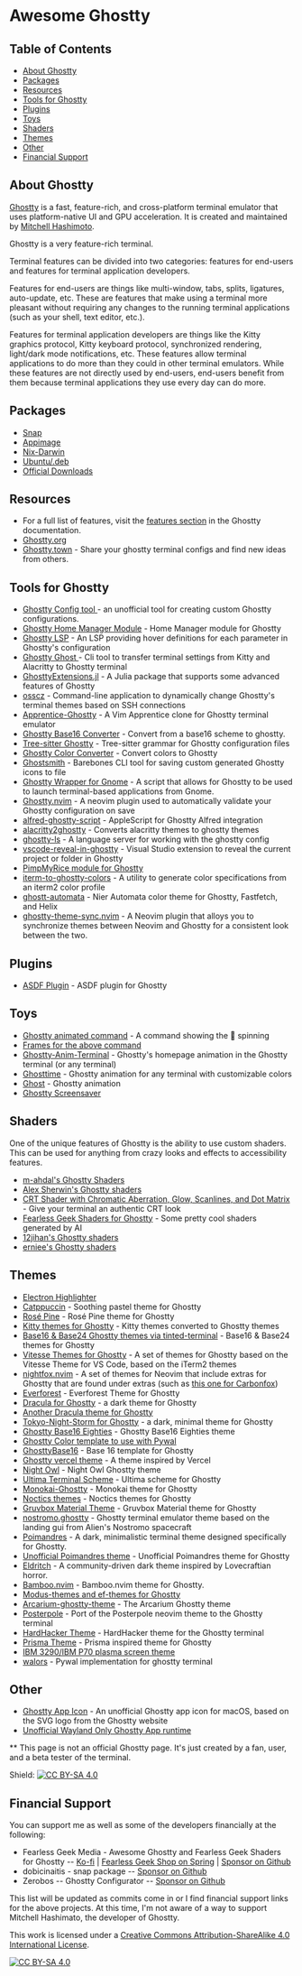 # Awesome Ghostty

## Table of Contents
* [About Ghostty](#about-ghostty)
* [Packages](#packages)
* [Resources](#resources)
* [Tools for Ghostty](#tools-for-ghostty)
* [Plugins](#plugins)
* [Toys](#toys)
* [Shaders](#shaders)
* [Themes](#themes)
* [Other](#other)
* [Financial Support](#financial-support)

## About Ghostty
[Ghostty](https://ghostty.org/) is a fast, feature-rich, and cross-platform terminal emulator that uses platform-native UI and GPU acceleration. It is created and maintained by [Mitchell Hashimoto](https://github.com/mitchellh).

Ghostty is a very feature-rich terminal.

Terminal features can be divided into two categories: features for end-users and features for terminal application developers.

Features for end-users are things like multi-window, tabs, splits, ligatures, auto-update, etc. These are features that make using a terminal more pleasant without requiring any changes to the running terminal applications (such as your shell, text editor, etc.).

Features for terminal application developers are things like the Kitty graphics protocol, Kitty keyboard protocol, synchronized rendering, light/dark mode notifications, etc. These features allow terminal applications to do more than they could in other terminal emulators. While these features are not directly used by end-users, end-users benefit from them because terminal applications they use every day can do more.

## Packages
* [Snap](https://snapcraft.io/ghostty)
* [Appimage](https://github.com/psadi/ghostty-appimage)
* [Nix-Darwin](https://github.com/kbwhodat/ghostty-nix-darwin)
* [Ubuntu/.deb](https://github.com/mkasberg/ghostty-ubuntu)
* [Official Downloads](https://ghostty.org/download)
  
## Resources

* For a full list of features, visit the [features section](https://ghostty.org/docs/features) in the Ghostty documentation.
* [Ghostty.org](https://ghostty.org)
* [Ghostty.town](https://ghostty.town) - Share your ghostty terminal configs and find new ideas from others.

## Tools for Ghostty
* [Ghostty Config tool ](https://ghostty.zerebos.com/) - an unofficial tool for creating custom Ghostty configurations.
* [Ghostty Home Manager Module](https://github.com/clo4/ghostty-hm-module) - Home Manager module for Ghostty
* [Ghostty LSP](https://github.com/matthewmturner/ghostty-lsp) - An LSP providing hover definitions for each parameter in Ghostty's configuration
* [Ghostty Ghost ](https://github.com/gambithunt/ghostty-ghost) - Cli tool to transfer terminal settings from Kitty and Alacritty to Ghostty terminal
* [GhosttyExtensions.jl](https://github.com/piechologist/GhosttyExtensions.jl) - A Julia package that supports some advanced features of Ghostty
* [osscz](https://github.com/kontza/osscz) - Command-line application to dynamically change Ghostty's terminal themes based on SSH connections
* [Apprentice-Ghostty](https://github.com/ethanfrogers/apprentice-ghostty) - A Vim Apprentice clone for Ghostty terminal emulator
* [Ghostty Base16 Converter](https://github.com/l0go/ghostty-base16-converter) - Convert from a base16 scheme to ghostty.
* [Tree-sitter Ghostty](https://github.com/bezhermoso/tree-sitter-ghostty) - Tree-sitter grammar for Ghostty configuration files
* [Ghostty Color Converter](https://github.com/almonk/ghostty-color-converter) - Convert colors to Ghostty
* [Ghostsmith](https://github.com/vandorsx/ghostsmith) - Barebones CLI tool for saving custom generated Ghostty icons to file
* [Ghostty Wrapper for Gnome](https://github.com/lucas-yotsui/Ghostty-Wrapper-for-Gnome) - A script that allows for Ghostty to be used to launch terminal-based applications from Gnome.
* [Ghostty.nvim](https://github.com/isak102/ghostty.nvim) - A neovim plugin used to automatically validate your Ghostty configuration on save
* [alfred-ghostty-script](https://github.com/zeitlings/alfred-ghostty-script) - AppleScript for Ghostty Alfred integration
* [alacritty2ghostty](https://github.com/AlphaTechnolog/alacritty2ghostty) - Converts alacritty themes to ghostty themes
* [ghostty-ls](https://github.com/MKindberg/ghostty-ls) - A language server for working with the ghostty config
* [vscode-reveal-in-ghostty](https://github.com/sapegin/vscode-reveal-in-ghostty) - Visual Studio extension to reveal the current project or folder in Ghostty
* [PimpMyRice module for Ghostty](https://github.com/pimpmyrice-modules/ghostty)
* [iterm-to-ghostty-colors](https://github.com/richscott/iterm-to-ghostty-colors) - A utility to generate color specifications from an iterm2 color profile
* [ghostt-automata](https://github.com/MauriceElliott/ghostt-automata) - Nier Automata color theme for Ghostty, Fastfetch, and Helix
* [ghostty-theme-sync.nvim](https://github.com/landerson02/ghostty-theme-sync.nvim) - A Neovim plugin that alloys  you to synchronize themes between Neovim and Ghostty for a consistent look between the two. 

## Plugins
* [ASDF Plugin](https://github.com/ilvez/asdf-ghostty) - ASDF plugin for Ghostty

## Toys
* [Ghostty animated command](https://github.com/lukeshere/ghostty-animation-command) - A command showing the 👻 spinning
* [Frames for the above command](https://github.com/Ayomided/go-ghostty/tree/main/home/animation_frames)
* [Ghostty-Anim-Terminal](https://github.com/Feror-BotMaker/Ghostty-Anim-Terminal) - Ghostty's homepage animation in the Ghostty terminal (or any terminal)
* [Ghosttime](https://github.com/SohelIslamImran/ghosttime) - Ghostty animation for any terminal with customizable colors
* [Ghost](https://github.com/theMackabu/ghost) - Ghostty animation
* [Ghostty Screensaver](https://github.com/initor/ghostty-screensaver)

## Shaders
One of the unique features of Ghostty is the ability to use custom shaders. This can be used for anything from crazy looks and effects to accessibility features.

* [m-ahdal's Ghostty Shaders](https://github.com/m-ahdal/ghostty-shaders)
* [Alex Sherwin's Ghostty shaders](https://github.com/alex-sherwin/my-ghostty-shaders)
* [CRT Shader with Chromatic Aberration, Glow, Scanlines, and Dot Matrix](https://github.com/luiscarlospando/crt-shader-with-chromatic-aberration-glow-scanlines-dot-matrix) - Give your terminal an authentic CRT look
* [Fearless Geek Shaders for Ghostty](https://github.com/fearlessgeekmedia/Fearless-Geek-Shaders-for-Ghostty) - Some pretty cool shaders generated by AI
* [12jihan's Ghostty shaders](https://github.com/12jihan/ghostty_shaders)
* [erniee's Ghostty shaders](https://github.com/erniee/gshaders)

## Themes
* [Electron Highlighter](https://github.com/electron-highlighter/ghostty)
* [Catppuccin](https://github.com/catppuccin/ghostty) - Soothing pastel theme for Ghostty
* [Rosé Pine](https://github.com/rose-pine/ghostty) - Rosé Pine theme for Ghostty
* [Kitty themes for Ghostty](https://github.com/hroi/ghostty-themes) - Kitty themes converted to Ghostty themes
* [Base16 & Base24 Ghostty themes via tinted-terminal](https://github.com/tinted-terminal/tinted-terminal) - Base16 &
Base24 themes for Ghostty
* [Vitesse Themes for Ghostty](https://github.com/hamlim/vitesse-ghostty-theme) - A set of themes for Ghostty based on the Vitesse Theme for VS Code, based on the iTerm2 themes
* [nightfox.nvim](https://github.com/EdenEast/nightfox.nvim/) - A set of themes for Neovim that include extras for Ghostty that are found under extras (such as [this one for Carbonfox](https://github.com/EdenEast/nightfox.nvim/blob/main/extra/carbonfox/carbonfox.ghostty))
* [Everforest](https://github.com/jrswab/ghostty-everforest) - Everforest Theme for Ghostty
* [Dracula for Ghostty](https://github.com/MohamedElashri/ghostty-dracula) - a dark theme for Ghostty
* [Another Dracula theme for Ghostty](https://github.com/dal-liu/ghostty-dracula)
* [Tokyo-Night-Storm for Ghostty](https://github.com/wyattgill9/dotfiles/blob/main/arch-conf/ghostty/themes/tokyo) - a dark, minimal theme for Ghostty
* [Ghostty Base16 Eighties](https://github.com/troyanov/ghostty-base16-eighties) - Ghostty Base16 Eighties theme
* [Ghostty Color template to use with Pywal](https://gist.github.com/strlrd-29/c7dfed495d194fabc077956d7919c470)
* [GhosttyBase16](https://github.com/RGBCube/GhosttyBase16) - Base 16 template for Ghostty
* [Ghostty vercel theme](https://github.com/chungweileong94/ghostty-vercel-theme) - A theme inspired by Vercel
* [Night Owl](https://github.com/ssong/night-owl-ghostty-theme) - Night Owl Ghostty theme
* [Ultima Terminal Scheme](https://github.com/egorlem/ultima.terminals-scheme/tree/main/ghostty) - Ultima scheme for Ghostty
* [Monokai-Ghostty](https://github.com/Kirlovon/monokai-ghostty) - Monokai theme for Ghostty
* [Noctics themes](https://github.com/EastSun5566/ghostty-noctis-themes) - Noctics themes for Ghostty
* [Gruvbox Material Theme](https://github.com/dot-1q/gruvbox-material-ghostty) - Gruvbox Material theme for Ghostty
* [nostromo.ghostty](https://github.com/Nostromo-UI/nostromo.ghostty) - Ghostty terminal emulator theme based on the landing gui from Alien's Nostromo spacecraft
* [Poimandres](https://github.com/lorrehuggan/ghostty_poimandres_theme) - A dark, minimalistic terminal theme designed specifically for Ghostty.
* [Unofficial Poimandres theme](https://github.com/LucidMach/poimandres-ghostty) - Unofficial Poimandres theme for Ghostty
* [Eldritch](https://github.com/eldritch-theme/ghostty) - A community-driven dark theme inspired by Lovecraftian horror.
* [Bamboo.nvim](https://github.com/ribru17/bamboo.nvim/tree/master/extras/ghostty) - Bamboo.nvim theme for Ghostty.
* [Modus-themes and ef-themes for Ghostty](https://github.com/anhsirk0/ghostty-themes)
* [Arcarium-ghostty-theme](https://github.com/daniellmiranda/arcarium-ghostty-theme) - The Arcarium Ghostty theme
* [Posterpole](https://github.com/posterpole/ghostty) - Port of the Posterpole neovim theme to the Ghostty terminal
* [HardHacker Theme](https://github.com/stevebosworth/hardhacker-ghostty) - HardHacker theme for the Ghostty terminal
* [Prisma Theme](https://github.com/gniting/prisma-ghostty-theme) - Prisma inspired theme for Ghostty
* [IBM 3290/IBM P70 plasma screen theme](https://github.com/alphaaleph/ghostty-ibm3290)
* [walors](https://github.com/sudoshan/walors) - Pywal implementation for ghostty terminal

## Other
* [Ghostty App Icon](https://github.com/lukejanicke/ghostty-app-icon) - An unofficial Ghostty app icon for macOS, based on the SVG logo from the Ghostty website
* [Unofficial Wayland Only Ghostty App runtime](https://github.com/gabydd/ghostty-wayland)

** This page is not an official Ghostty page. It's just created by a fan, user, and a beta tester of the terminal.

Shield: [![CC BY-SA 4.0][cc-by-sa-shield]][cc-by-sa]

## Financial Support

You can support me as well as some of the developers financially at the following:
* Fearless Geek Media - Awesome Ghostty and Fearless Geek Shaders for Ghostty -- [Ko-fi](https://ko-fi.com/fearlessgeekmedia) | [Fearless Geek Shop on Spring](https://fearlessgeekmedia.creator-spring.com/) | [Sponsor on Github](https://github.com/sponsors/fearlessgeekmedia)
* dobicinaitis - snap package -- [Sponsor on Github](https://github.com/sponsors/dobicinaitis)
* Zerobos -- Ghostty Configurator -- [Sponsor on Github](https://github.com/sponsors/zerebos)

This list will be updated as commits come in or I find financial support links for the above projects. At this time, I'm not aware of a way to support Mitchell Hashimato, the developer of Ghostty. 

This work is licensed under a
[Creative Commons Attribution-ShareAlike 4.0 International License][cc-by-sa].

[![CC BY-SA 4.0][cc-by-sa-image]][cc-by-sa]

[cc-by-sa]: http://creativecommons.org/licenses/by-sa/4.0/
[cc-by-sa-image]: https://licensebuttons.net/l/by-sa/4.0/88x31.png
[cc-by-sa-shield]: https://img.shields.io/badge/License-CC%20BY--SA%204.0-lightgrey.svg
